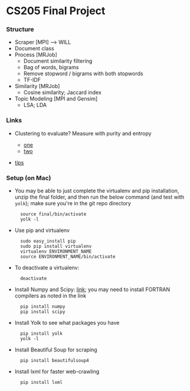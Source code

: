 # CS205 Final Project

### Structure
- Scraper [MPI] --> WILL
- Document class
- Process [MRJob]
    * Document similarity filtering
    * Bag of words, bigrams
    * Remove stopword / bigrams with both stopwords
    * TF-IDF
- Similarity [MRJob]
    * Cosine similarity; Jaccard index
- Topic Modeling [MPI and Gensim]
    * LSA; LDA

### Links
- Clustering to evaluate? Measure with purity and entropy
    * [one](http://ieeexplore.ieee.org/stamp/stamp.jsp?tp=&arnumber=5571521)
    * [two](http://favi.com.vn/wp-content/uploads/2012/05/pg049_Similarity_Measures_for_Text_Document_Clustering.pdf)

- [tips](http://stackoverflow.com/questions/2380394/simple-implementation-of-n-gram-tf-idf-and-cosine-similarity-in-python?rq=1)

### Setup (on Mac)
- You may be able to just complete the virtualenv and pip installation, unzip the final folder, and then run the below command (and test with `yolk`); make sure you're in the git repo directory

        source final/bin/activate
        yolk -l

- Use pip and virtualenv

        sudo easy_install pip
        sudo pip install virtualenv
        virtualenv ENVIRONMENT_NAME
        source ENVIRONMENT_NAME/bin/activate

- To deactivate a virtualenv:

        deactivate

- Install Numpy and Scipy: [link](http://www.scipy.org/Installing_SciPy/Mac_OS_X); you may need to install FORTRAN compilers as noted in the link

        pip install numpy
        pip install scipy

- Install Yolk to see what packages you have

        pip install yolk
        yolk -l

- Install Beautiful Soup for scraping

        pip install beautifulsoup4

- Install lxml for faster web-crawling

        pip install lxml